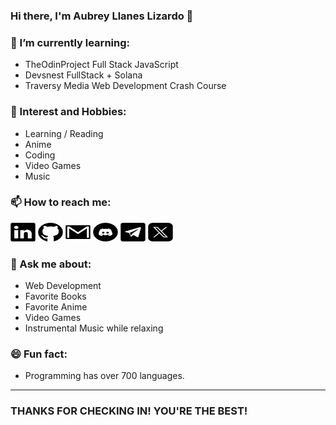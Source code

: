 ### Hi there, I'm Aubrey Llanes Lizardo 👋

### 🌱 I’m currently learning:

- TheOdinProject Full Stack JavaScript
- Devsnest FullStack + Solana
- Traversy Media Web Development Crash Course

### 📖 Interest and Hobbies:

- Learning / Reading
- Anime
- Coding
- Video Games
- Music

### 📫 How to reach me:

<a href="https://www.linkedin.com/in/aubrey-lizardo-637013279" target="_blank"><img src="img/social/linkedin.svg" alt="Br3y" height="30" width="40"></a>
<a href="https://github.com/Br3y" target="_blank"><img src="img/social/github.svg" alt="Br3y" height="30" width="40"></a>
<a href="https://mailto:lizardoaubrey.software@gmail.com" target="_blank"><img src="img/social/gmail.svg" alt="Br3y" height="30" width="40"></a>
<a href="https://discord.com/users/1032701226271391805" target="_blank"><img src="img/social/discord.svg" alt="Br3y" height="30" width="40"></a>
<a href="https://t.me/brey33" target="_blank"><img src="img/social/telegram.svg" alt="Br3y" height="30" width="40"></a>
<a href="https://twitter.com/Obr3y_" target="_blank"><img src="img/social/twitter-x.svg" alt="Br3y" height="30" width="40"></a>

### 💬 Ask me about:

- Web Development 
- Favorite Books
- Favorite Anime
- Video Games
- Instrumental Music while relaxing

### 😄 Fun fact:

- Programming has over 700 languages.

<hr>

### THANKS FOR CHECKING IN! YOU'RE THE BEST!